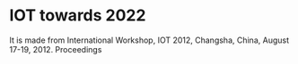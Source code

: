 # IOT towards 2022

It is made from International Workshop, IOT 2012, Changsha, China, August 17-19, 2012. Proceedings
